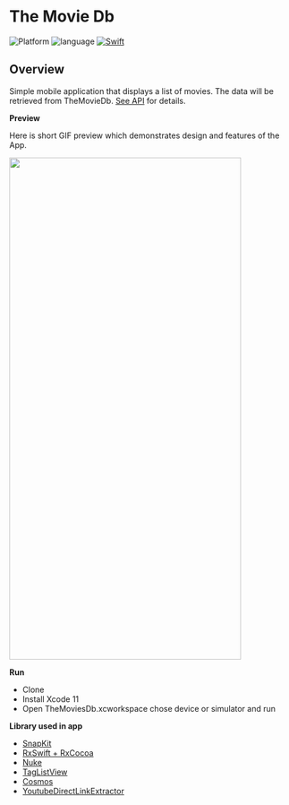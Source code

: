 # The Movie Db

![Platform](https://img.shields.io/badge/platform-%20iOS%20-lightgrey.svg)
![language](https://img.shields.io/badge/Language-Swift-8E44AD.svg)
[![Swift](https://img.shields.io/badge/Swift-5-orange.svg?style=flat)](https://developer.apple.com/swift)

## Overview

Simple mobile application that displays a list of movies. The data will be retrieved from TheMovieDb. [See API](https://developers.themoviedb.org/3/getting-started/introduction) for details.

**Preview**

Here is short GIF preview which demonstrates design and features of the App.

<img src="https://github.com/oliver-anh-nguyen/swift_the_movie_db/blob/master/TheMoviesDb/TheMoviesDb/Screenshot/preview_app.gif" width="414" height="896">


**Run**

- Clone
- Install Xcode 11
- Open TheMoviesDb.xcworkspace chose device or simulator and run

**Library used in app**

- [SnapKit](https://github.com/SnapKit/SnapKit) 
- [RxSwift + RxCocoa](https://github.com/kean/Nuke) 
- [Nuke](https://github.com/kean/Nuke) 
- [TagListView](https://github.com/ElaWorkshop/TagListView) 
- [Cosmos](https://github.com/evgenyneu/Cosmos) 
- [YoutubeDirectLinkExtractor](https://github.com/devandsev/YoutubeDirectLinkExtractor) 


